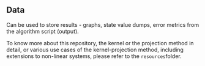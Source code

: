 ## Data
Can be used to store results - graphs, state value dumps, error metrics from the algorithm script (output).

To know more about this repository, the kernel or the projection method in detail, or various use cases of the kernel-projection method, including extensions to non-linear systems, please refer to the `resources`folder. 

